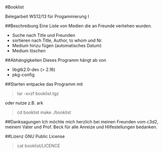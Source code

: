 #Booklist

Belegarbeit WS12/13 für Progammierung I

##Beschreibung
Eine Liste von Medien die an Freunde verliehen wurden.
* Suche nach Title und Freunden
* sortieren nach Title, Author, to whom und Nr.
* Medium hinzu fügen (automatisches Datum)
* Medium löschen

##Abhängigkeiten
Dieses Programm hängt ab von
* libgtk2.0-dev (> 2.16)
* pkg-config

##Starten
entpacke das Programm mit
> tar -xvzf booklist.tgz

oder nutze z.B. ark

> cd booklist
> make
> ./booklist

##Danksagungen
Ich möchte mich herzlich bei meinen Freunden vom c3d2, meinem Vater und
Prof. Beck für alle Anreize und Hilfestellungen bedanken.

##Lizenz
GNU Public License
> cat booklist/LICENCE

